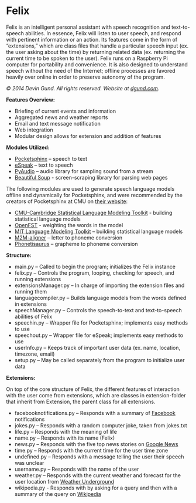 Felix
=====
Felix is an intelligent personal assistant with speech recognition and text-to-speech abilities. In essence, Felix will listen to user speech, and respond with pertinent information or an action. Its features come in the form of “extensions,” which are class files that handle a particular speech input (ex. the user asking about the time) by returning related data (ex. returning the current time to be spoken to the user). Felix runs on a Raspberry Pi computer for portability and convenience. It is also designed to understand speech without the need of the Internet; offline processes are favored heavily over online in order to preserve autonomy of the program.

*&copy; 2014 Devin Gund. All rights reserved. Website at [dgund.com](http://dgund.com).*

**Features Overview:**
- Briefing of current events and information
- Aggregated news and weather reports
- Email and text message notification
- Web integration
- Modular design allows for extension and addition of features

**Modules Utilized:**
- [Pocketsphinx](http://cmusphinx.sourceforge.net/) – speech to text
- [eSpeak](http://espeak.sourceforge.net/) – text to speech
- [PyAudio](http://people.csail.mit.edu/hubert/pyaudio/) – audio library for sampling sound from a stream
- [Beautiful Soup](http://www.crummy.com/software/BeautifulSoup/) - screen-scraping library for parsing web pages

The following modules are used to generate speech language models offline and dynamically for Pocketsphinx, and were
recommended by the creators of Pocketsphinx at CMU on [their website](http://cmusphinx.sourceforge.net/wiki/tutoriallm):
- [CMU-Cambridge Statistical Language Modeling Toolkit](http://www.speech.cs.cmu.edu/SLM/toolkit_documentation.html) - building statistical language models
- [OpenFST](http://www.openfst.org) - weighting the words in the model
- [MIT Language Modeling Toolkit](https://code.google.com/p/mitlm/) – building statistical language models
- [M2M-aligner](https://code.google.com/p/m2m-aligner/) – letter to phoneme conversion
- [Phonetisaurus](https://code.google.com/p/phonetisaurus/) – grapheme to phoneme conversion

**Structure:**
- main.py – Called to begin the program; initializes the Felix instance
- felix.py – Controls the program, looping, checking for speech, and running extensions
- extensionsManager.py – In charge of importing the extension files and running them
- languagecompiler.py – Builds language models from the words defined in extensions
- speechManager.py – Controls the speech-to-text and text-to-speech abilities of Felix
- speechin.py – Wrapper file for Pocketsphinx; implements easy methods to use
- speechout.py – Wrapper file for eSpeak; implements easy methods to use
- userInfo.py – Keeps track of important user data (ex. name, location, timezone, email)
- setup.py – May be called separately from the program to initialize user data

**Extensions:**

On top of the core structure of Felix, the different features of interaction with the user come from extensions, which are
classes in extension-folder that inherit from Extension, the parent class for all extensions.
- facebooknotifications.py – Responds with a summary of [Facebook](https://www.facebook.com/) notifications
- jokes.py – Responds with a random computer joke, taken from jokes.txt
- life.py – Responds with the meaning of life
- name.py – Responds with its name (Felix)
- news.py – Responds with the five top news stories on [Google News](http://news.google.com)
- time.py – Responds with the current time for the user time zone
- undefined.py – Responds with a message telling the user their speech was unclear
- username.py – Responds with the name of the user
- weather.py – Responds with the current weather and forecast for the user location from [Weather Underground](http://www.wunderground.com/)
- wikipedia.py - Responds with by asking for a query and then with a summary of the query on [Wikipedia](https://en.wikipedia.org/)

